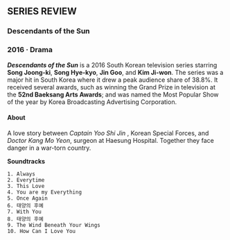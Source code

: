 ## SERIES REVIEW

### Descendants of the Sun
### 2016 ‧ Drama

__*Descendants of the Sun*__ is a 2016 South Korean television series starring **Song Joong-ki**, **Song Hye-kyo**, **Jin Goo**, and **Kim Ji-won**. The series was a major hit in South Korea where it drew a peak audience share of 38.8%. It received several awards, such as winning the Grand Prize in television at the **52nd Baeksang Arts Awards**; and was named the Most Popular Show of the year by Korea Broadcasting Advertising Corporation.

 #### About 
A love story between *Captain Yoo Shi Jin* , Korean Special Forces, and *Doctor Kang Mo Yeon*, surgeon at Haesung Hospital. Together they face danger in a war-torn country.

**Soundtracks**
```
1. Always
2. Everytime
3. This Love
4. You are my Everything
5. Once Again
6. 태양의 후예
7. With You
8. 태양의 후예
9. The Wind Beneath Your Wings
10. How Can I Love You
```
